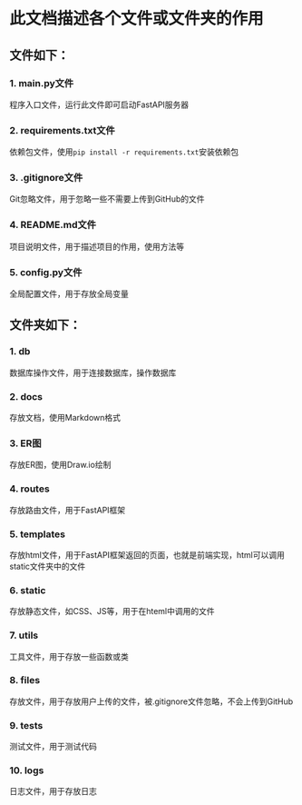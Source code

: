 # 此文档描述各个文件或文件夹的作用

## 文件如下：

### 1. main.py文件

程序入口文件，运行此文件即可启动FastAPI服务器

### 2. requirements.txt文件

依赖包文件，使用`pip install -r requirements.txt`安装依赖包

### 3. .gitignore文件

Git忽略文件，用于忽略一些不需要上传到GitHub的文件

### 4. README.md文件

项目说明文件，用于描述项目的作用，使用方法等

### 5. config.py文件

全局配置文件，用于存放全局变量

## 文件夹如下：

### 1. db

数据库操作文件，用于连接数据库，操作数据库

### 2. docs

存放文档，使用Markdown格式

### 3. ER图

存放ER图，使用Draw.io绘制

### 4. routes

存放路由文件，用于FastAPI框架

### 5. templates

存放html文件，用于FastAPI框架返回的页面，也就是前端实现，html可以调用static文件夹中的文件

### 6. static

存放静态文件，如CSS、JS等，用于在hteml中调用的文件

### 7. utils

工具文件，用于存放一些函数或类

### 8. files

存放文件，用于存放用户上传的文件，被.gitignore文件忽略，不会上传到GitHub

### 9. tests

测试文件，用于测试代码

### 10. logs

日志文件，用于存放日志
